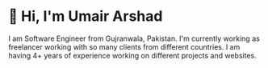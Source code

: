 # 👋 Hi, I'm Umair Arshad

I am Software Engineer from Gujranwala, Pakistan. I'm currently working as freelancer working with so many clients from different countries. I am having 4+ years of experience working on different projects and websites.

<!--
**umairtipu/umairtipu** is a ✨ _special_ ✨ repository because its `README.md` (this file) appears on your GitHub profile.

Here are some ideas to get you started:

- 🔭 I’m currently working on ...
- 🌱 I’m currently learning ...
- 👯 I’m looking to collaborate on ...
- 🤔 I’m looking for help with ...
- 💬 Ask me about ...
- 📫 How to reach me: ...
- 😄 Pronouns: ...
- ⚡ Fun fact: ...
-->
